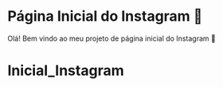 # Página Inicial do Instagram :man:

Olá! Bem vindo ao meu projeto de página inicial do Instagram :wave:

# Inicial_Instagram
